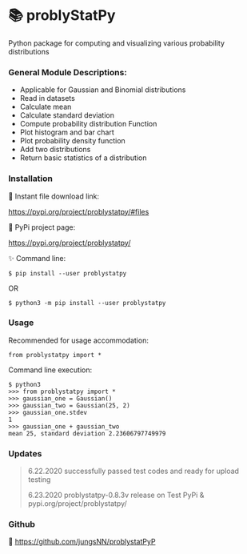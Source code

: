 # :books: ​problyStatPy

Python package for computing and visualizing various probability distributions



###  General Module Descriptions:

* Applicable for Gaussian and Binomial distributions
* Read in datasets
* Calculate mean
* Calculate standard deviation
* Compute probability distribution Function
* Plot histogram and bar chart
* Plot probability density function
* Add two distributions
* Return basic statistics of a distribution



### Installation

:link: Instant file download link:

https://pypi.org/project/problystatpy/#files



:link: PyPi project page:

https://pypi.org/project/problystatpy/




:sparkles: Command line:
```
$ pip install --user problystatpy
```
OR		
```
$ python3 -m pip install --user problystatpy
```



### Usage

Recommended for usage accommodation:
```
from problystatpy import *
```

Command line execution:
```
$ python3
>>> from problystatpy import *
>>> gaussian_one = Gaussian()
>>> gaussian_two = Gaussian(25, 2)
>>> gaussian_one.stdev
1
>>> gaussian_one + gaussian_two
mean 25, standard deviation 2.23606797749979
```



### Updates

> 6.22.2020 successfully passed test codes and ready for upload testing
>
> 6.23.2020 problystatpy-0.8.3v release on Test PyPi & pypi.org/project/problystatpy/





### Github

:link: https://github.com/jungsNN/problystatPyP
